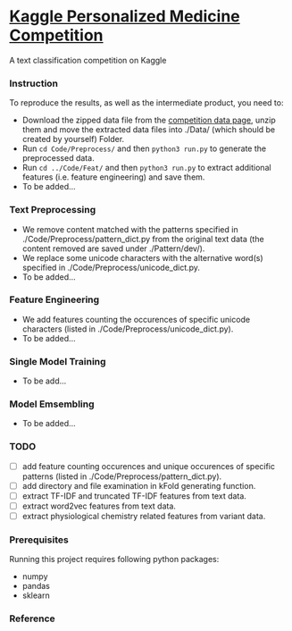 # [Kaggle Personalized Medicine Competition][a]

A text classification competition on Kaggle

### Instruction

To reproduce the results, as well as the intermediate product, you need to:

* Download the zipped data file from the [competition data page][b], unzip them and move the extracted data files into ./Data/ (which should be created by yourself) Folder.
* Run `cd Code/Preprocess/` and then `python3 run.py` to generate the preprocessed data.
* Run `cd ../Code/Feat/` and then `python3 run.py` to extract additional features (i.e. feature engineering) and save them.
* To be added...

### Text Preprocessing

* We remove content matched with the patterns specified in ./Code/Preprocess/pattern_dict.py from the original text data (the content removed are saved under ./Pattern/dev/).
* We replace some unicode characters with the alternative word(s) specified in ./Code/Preprocess/unicode_dict.py.
* To be added...

### Feature Engineering

* We add features counting the occurences of specific unicode characters (listed in ./Code/Preprocess/unicode_dict.py).
* To be added...

### Single Model Training

* To be add...

### Model Emsembling

* To be added...

### TODO

- [ ] add feature counting occurences and unique occurences of specific patterns (listed in ./Code/Preprocess/pattern_dict.py).
- [ ] add directory and file examination in kFold generating function.
- [ ] extract TF-IDF and truncated TF-IDF features from text data.
- [ ] extract word2vec features from text data.
- [ ] extract physiological chemistry related features from variant data.

### Prerequisites

Running this project requires following python packages:
* numpy
* pandas
* sklearn

### Reference

[a]:https://www.kaggle.com/c/msk-redefining-cancer-treatment
[b]:https://www.kaggle.com/c/msk-redefining-cancer-treatment/data
